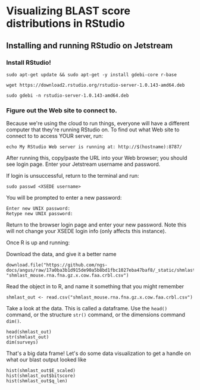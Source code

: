 # Visualizing BLAST score distributions in RStudio

## Installing and running RStudio on Jetstream

### Install RStudio!

```
sudo apt-get update && sudo apt-get -y install gdebi-core r-base

wget https://download2.rstudio.org/rstudio-server-1.0.143-amd64.deb

sudo gdebi -n rstudio-server-1.0.143-amd64.deb 
```

### Figure out the Web site to connect to.

Because we're using the cloud to run things, everyone will have a different
computer that they're running RStudio on.  To find out what Web site to
connect to to access YOUR server, run:

```
echo My RStudio Web server is running at: http://$(hostname):8787/
```

After running this, copy/paste the URL into your Web browser; you should
see login page. Enter your Jetstream username and password.


If login is unsuccessful, return to the terminal and run:

```
sudo passwd <XSEDE username>
```
You will be prompted to enter a new password:

```
Enter new UNIX password: 
Retype new UNIX password:
```
Return to the browser login page and enter your new password. Note this will not change your XSEDE login info (only affects this instance).


Once R is up and running:

Download the data, and give it a better name
```
download.file("https://github.com/ngs-docs/angus/raw/17a0ba3b1d915de90a5b8bd1fbc1027eba47baf8/_static/shmlast/mouse.1.rna.fna.gz.x.cow.faa.crbl.csv.gz", "shmlast_mouse.rna.fna.gz.x.cow.faa.crbl.csv")
```

Read the object in to R, and name it something that you might remember
```
shmlast_out <- read.csv("shmlast_mouse.rna.fna.gz.x.cow.faa.crbl.csv")
```
Take a look at the data. This is called a dataframe. Use the `head()` command, or the structure `str()` command, or the dimensions command `dim()`.
```
head(shmlast_out)
str(shmlast_out)
dim(surveys)
```
That's a big data frame!
Let's do some data visualization to get a handle on what our blast output looked like
```
hist(shmlast_out$E_scaled)
hist(shmlast_out$bitscore) 
hist(shmlast_out$q_len)
```
